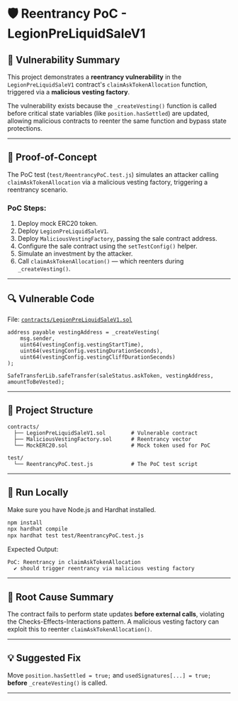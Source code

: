 # 🛡️ Reentrancy PoC - LegionPreLiquidSaleV1

## 🚨 Vulnerability Summary

This project demonstrates a **reentrancy vulnerability** in the `LegionPreLiquidSaleV1` contract's `claimAskTokenAllocation` function, triggered via a **malicious vesting factory**.

The vulnerability exists because the `_createVesting()` function is called before critical state variables (like `position.hasSettled`) are updated, allowing malicious contracts to reenter the same function and bypass state protections.

---

## 🧪 Proof-of-Concept

The PoC test (`test/ReentrancyPoC.test.js`) simulates an attacker calling `claimAskTokenAllocation` via a malicious vesting factory, triggering a reentrancy scenario.

### PoC Steps:
1. Deploy mock ERC20 token.
2. Deploy `LegionPreLiquidSaleV1`.
3. Deploy `MaliciousVestingFactory`, passing the sale contract address.
4. Configure the sale contract using the `setTestConfig()` helper.
5. Simulate an investment by the attacker.
6. Call `claimAskTokenAllocation()` — which reenters during `_createVesting()`.

---

## 🔍 Vulnerable Code

File: [`contracts/LegionPreLiquidSaleV1.sol`](contracts/LegionPreLiquidSaleV1.sol)

```solidity
address payable vestingAddress = _createVesting(
    msg.sender,
    uint64(vestingConfig.vestingStartTime),
    uint64(vestingConfig.vestingDurationSeconds),
    uint64(vestingConfig.vestingCliffDurationSeconds)
);
````

```solidity
SafeTransferLib.safeTransfer(saleStatus.askToken, vestingAddress, amountToBeVested);
```

---

## 📁 Project Structure

```
contracts/
  ├── LegionPreLiquidSaleV1.sol        # Vulnerable contract
  ├── MaliciousVestingFactory.sol      # Reentrancy vector
  └── MockERC20.sol                    # Mock token used for PoC

test/
  └── ReentrancyPoC.test.js            # The PoC test script
```

---

## 🔧 Run Locally

Make sure you have Node.js and Hardhat installed.

```bash
npm install
npx hardhat compile
npx hardhat test test/ReentrancyPoC.test.js
```

Expected Output:

```
PoC: Reentrancy in claimAskTokenAllocation
  ✔ should trigger reentrancy via malicious vesting factory
```

---

## 🧠 Root Cause Summary

The contract fails to perform state updates **before external calls**, violating the Checks-Effects-Interactions pattern. A malicious vesting factory can exploit this to reenter `claimAskTokenAllocation()`.

---

## 💡 Suggested Fix

Move `position.hasSettled = true;` and `usedSignatures[...] = true;` **before** `_createVesting()` is called.

---

